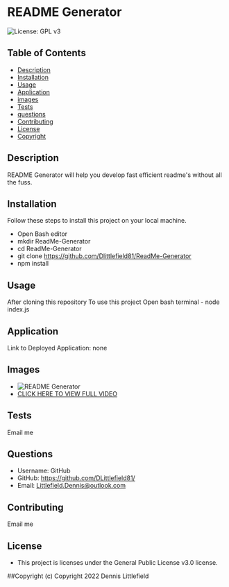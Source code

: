 
# README Generator
![License: GPL v3](https://img.shields.io/badge/License-GPLv3-blue.svg)

## Table of Contents
- [Description](#description)
- [Installation](#installation)
- [Usage](#usage)
- [Application](#application)
- [images](#images)
- [Tests](#tests)
- [questions](#questions)
- [Contributing](#contributing)
- [License](#license)
- [Copyright](#copyright)

## Description
README Generator will help you develop fast efficient readme's without all the fuss.

## Installation

Follow these steps to install this project on your local machine.
- Open Bash editor
- mkdir ReadMe-Generator
- cd ReadMe-Generator
- git clone https://github.com/Dlittlefield81/ReadMe-Generator
- npm install

## Usage
After cloning this repository To use this project
Open bash terminal - node index.js

## Application
Link to Deployed Application: none

## Images
- ![README Generator](./assets/images/ReadMe-Generator.gif)
- [CLICK HERE TO VIEW FULL VIDEO](./assets/images/ReadMe-Generator.webm)
## Tests
Email me

## Questions
- Username: GitHub
- GitHub: https://github.com/DLittlefield81/
- Email: Littlefield.Dennis@outlook.com

## Contributing
Email me


## License
- This project is licenses under the General Public License v3.0 license.


##Copyright
(c) Copyright 2022 Dennis Littlefield